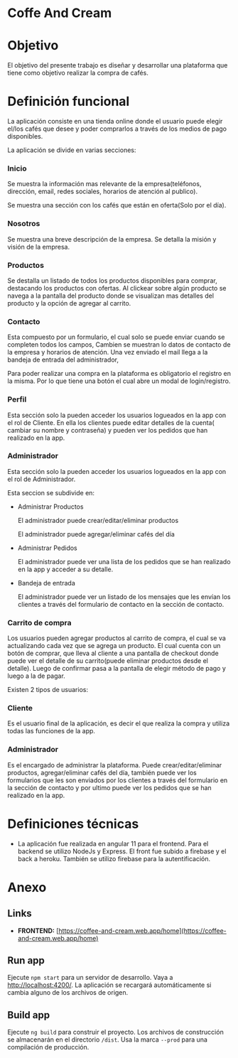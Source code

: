 # Coffe And Cream

# Objetivo

El objetivo del presente trabajo es diseñar y desarrollar una plataforma que tiene como objetivo realizar la compra de cafés.

# Definición funcional

La aplicación consiste en una tienda online donde el usuario puede elegir el/los cafés que desee y poder comprarlos a través de los medios de pago disponibles.

La aplicación se divide en varias secciones:

### Inicio

Se muestra la información mas relevante de la empresa(teléfonos, dirección, email, redes sociales, horarios de atención al publico). 

Se muestra una sección con los cafés que están en oferta(Solo por el día).

### Nosotros

Se muestra una breve descripción de la empresa. Se detalla la misión y visión de la empresa.

### Productos

Se destalla un listado de todos los productos disponibles para comprar, destacando los productos con ofertas. Al clickear sobre algún producto se navega a la pantalla del producto donde se visualizan mas detalles del producto y la opción de agregar al carrito.

### Contacto

Esta compuesto por un formulario, el cual solo se puede enviar cuando se completen todos los campos, Cambien se muestran lo datos de contacto de la empresa y horarios de atención.
Una vez enviado el mail llega a la bandeja de entrada del administrador,

Para poder realizar una compra en la plataforma es obligatorio el registro en la misma. Por lo que tiene una botón el cual abre un modal de login/registro.

### Perfil

Esta sección solo la pueden acceder los usuarios logueados en la app con el rol de Cliente.
En ella los clientes puede editar detalles de la cuenta( cambiar su nombre y contraseña) y pueden ver los pedidos que han realizado en la app.

### Administrador

Esta sección solo la pueden acceder los usuarios logueados en la app con el rol de Administrador.

Esta seccion se subdivide en:

- Administrar Productos

    El administrador puede crear/editar/eliminar productos

    El administrador puede agregar/eliminar cafés del día

- Administrar Pedidos

    El administrador puede ver una lista de los pedidos que se han realizado en la app y acceder a su detalle.

- Bandeja de entrada

    El administrador puede ver un listado de los mensajes que les envían los clientes a través del formulario de contacto en la sección de contacto.

### Carrito de compra

Los usuarios pueden agregar productos al carrito de compra, el cual se va actualizando cada vez que se agrega un producto. El cual cuenta con un botón de comprar, que lleva al cliente a una pantalla de checkout donde puede ver el detalle de su carrito(puede eliminar productos desde el detalle). Luego de confirmar pasa a la pantalla de elegir método de pago y luego a la de pagar.

Existen 2 tipos de usuarios:

### Cliente

Es el usuario final de la aplicación, es decir el que realiza la compra y utiliza todas las funciones de la app.

### Administrador

Es el encargado de administrar la plataforma. Puede crear/editar/eliminar productos, agregar/eliminar cafés del día, también puede ver los formularios que les son enviados por los clientes a través del formulario en la sección de contacto y por ultimo puede ver los pedidos que se han realizado en la app.

# **Definiciones técnicas**

- La aplicación fue realizada en angular 11 para el frontend. Para el backend se utilizo NodeJs y Express. El front fue subido a firebase y el back a heroku. También se utilizo firebase para la autentificación.

# Anexo

## Links

- **FRONTEND:**  [https://coffee-and-cream.web.app/home](https://coffee-and-cream.web.app/home)

## Run app

Ejecute `npm start` para un servidor de desarrollo. Vaya a [http://localhost:4200/](http://localhost:4200/). La aplicación se recargará automáticamente si cambia alguno de los archivos de origen.

## Build app

Ejecute `ng build` para construir el proyecto. Los archivos de construcción se almacenarán en el directorio `/dist`. Usa la marca `--prod` para una compilación de producción.
